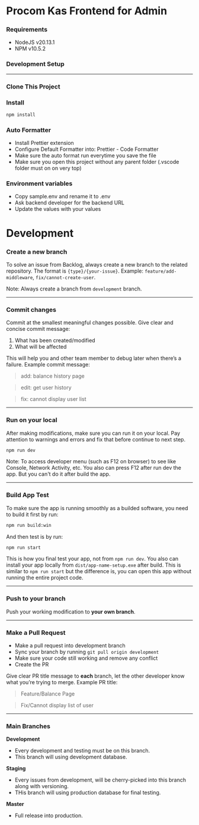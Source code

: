 # Procom Kas Frontend for Admin

### Requirements

- NodeJS v20.13.1
- NPM v10.5.2

### Development Setup

---

### Clone This Project

### Install

```bash
npm install
```

### Auto Formatter

- Install Prettier extension
- Configure Default Formatter into: Prettier - Code Formatter
- Make sure the auto format run everytime you save the file
- Make sure you open this project without any parent folder (.vscode folder must on on very top)

### Environment variables

- Copy sample.env and rename it to .env
- Ask backend developer for the backend URL
- Update the values with your values

# Development

### Create a new branch

To solve an issue from Backlog, always create a new branch to the related repository. The format is `{type}/{your-issue}`. Example:
`feature/add-middleware`, `fix/cannot-create-user`.

Note: Always create a branch from `development` branch.

---

### Commit changes

Commit at the smallest meaningful changes possible. Give clear and concise commit message:

1.  What has been created/modified
2.  What will be affected

This will help you and other team member to debug later when there’s a failure. Example commit message:

> add: balance history page

> edit: get user history

> fix: cannot display user list

---

### Run on your local

After making modifications, make sure you can run it on your local. Pay attention to warnings and errors and fix that before continue to next step.

```bash
npm run dev
```

Note: To access developer menu (such as F12 on browser) to see like Console, Network Activity, etc. You also can press F12 after run dev the app. But you can't do it after build the app.

---

### Build App Test

To make sure the app is running smoothly as a builded software, you need to build it first by run:

```bash
npm run build:win
```

And then test is by run:

```bash
npm run start
```

This is how you final test your app, not from `npm run dev`. You also can install your app locally from `dist/app-name-setup.exe` after build. This is similar to `npm run start` but the difference is, you can open this app without running the entire project code.

---

### Push to your branch

Push your working modification to **your own branch**.

---

### Make a Pull Request

- Make a pull request into development branch
- Sync your branch by running `git pull origin development`
- Make sure your code still working and remove any conflict
- Create the PR

Give clear PR title message to **each** branch, let the other developer know what you’re trying to merge. Example PR title:

> Feature/Balance Page

> Fix/Cannot display list of user

---

### Main Branches

**Development**

- Every development and testing must be on this branch.
- This branch will using development database.

**Staging**

- Every issues from development, will be cherry-picked into this branch along with versioning.
- THis branch will using production database for final testing.

**Master**

- Full release into production.

